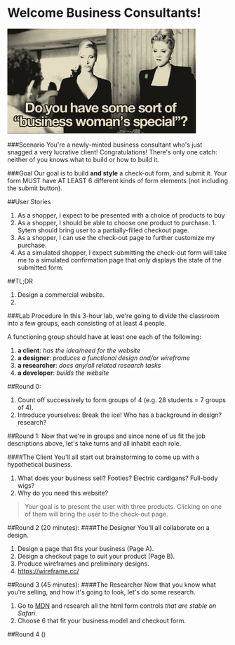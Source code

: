 # Welcome Business Consultants!
![:image](./images/tumblr_mdplu1mnLW1ro2d43.gif)

###Scenario
You're a newly-minted business consultant who's just snagged a very lucrative client! Congratulations! There's only one catch: neither of you knows what to build or how to build it. 


###Goal
Our goal is to build **and style** a check-out form, and submit it. Your form MUST have AT LEAST 6 different kinds of form elements (not including the submit button).


##User Stories
  1. As a shopper, I expect to be presented with a choice of products to buy
  1. As a shopper, I should be able to choose one product to purchase.
    1. Sytem should bring user to a partially-filled checkout page.
  2. As a shopper, I can use the check-out page to further customize my purchase.
  3. As a simulated shopper, I expect submitting the check-out form will take me to a simulated confirmation page that only displays the state of the submitted form.

##TL;DR
  1. Design a commercial website.
  2. 

###Lab Procedure
In this 3-hour lab, we're going to divide the classroom into a few groups, each consisting of at least 4 people. 

A functioning group should have at least one each of the following:
  1. **a client**: _has the idea/need for the website_
  4. **a designer**: _produces a functional design and/or wireframe_
  3. **a researcher**: _does any/all related research tasks_
  2. **a developer**: _builds the website_


##Round 0:
  1. Count off successively to form groups of 4 (e.g. 28 students = 7 groups of 4).
  1. Introduce yourselves: Break the ice! Who has a background in design? research?

##Round 1:
Now that we're in groups and since none of us fit the job descriptions above, let's take turns and all inhabit each role. 

####The Client
You'll all start out brainstorming to come up with a hypothetical business.
  1. What does your business sell? Footies? Electric cardigans? Full-body wigs?
  2. Why do you need this website?

> Your goal is to present the user with three products. Clicking on one of them will bring the user to the check-out page.

##Round 2 (20 minutes):
####The Designer
You'll all collaborate on a design. 
  1. Design a page that fits your business (Page A).
  2. Design a checkout page to suit your product (Page B).
  1. Produce wireframes and preliminary designs.
  1. https://wireframe.cc/


##Round 3 (45 minutes):
####The Researcher
Now that you know what you're selling, and how it's going to look, let's do some research.

  1. Go to [MDN](https://developer.mozilla.org/en-US/docs/Web/Guide/HTML/Forms) and research all the html form controls _that are stable on Safari_.
  2. Choose 6 that fit your business model and checkout form. 

##Round 4 ()

